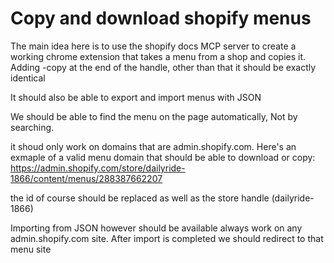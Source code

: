 # Copy and download shopify menus

The main idea here is to use the shopify docs MCP server to create a working chrome extension that takes a menu from a shop and copies it. Adding -copy at the end of the handle, other than that it should be exactly identical

It should also be able to export and import menus with JSON

We should be able to find the menu on the page automatically, Not by searching.

it shoud only work on domains that are admin.shopify.com. Here's an exmaple of a valid menu domain that should be able to download or copy: https://admin.shopify.com/store/dailyride-1866/content/menus/288387662207

the id of course should be replaced as well as the store handle (dailyride-1866)

Importing from JSON however should be available always work on any admin.shopify.com site. After import is completed we should redirect to that menu site
